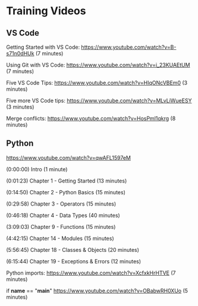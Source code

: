 # Training Videos

## VS Code

Getting Started with VS Code: https://www.youtube.com/watch?v=B-s71n0dHUk (7 minutes)

Using Git with VS Code:       https://www.youtube.com/watch?v=i_23KUAEtUM (7 minutes)

Five VS Code Tips:            https://www.youtube.com/watch?v=HIqONcVBEm0 (3 minutes)

Five more VS Code tips:       https://www.youtube.com/watch?v=MLvLiWueESY (3 minutes)

Merge conflicts:              https://www.youtube.com/watch?v=HosPml1qkrg (8 minutes)


## Python

https://www.youtube.com/watch?v=qwAFL1597eM

(0:00:00) Intro (1 minute)

(0:01:23) Chapter 1 - Getting Started (13 minutes)

(0:14:50) Chapter 2 - Python Basics (15 minutes)

(0:29:58) Chapter 3 - Operators  (15 minutes)

(0:46:18) Chapter 4 - Data Types (40 minutes)

(3:09:03) Chapter 9 - Functions (15 minutes)

(4:42:15) Chapter 14 - Modules (15 minutes)

(5:56:45) Chapter 18 - Classes & Objects (20 minutes)

(6:15:44) Chapter 19 - Exceptions & Errors (12 minutes)

Python imports:               https://www.youtube.com/watch?v=XcfxkHrHTVE (7 minutes)

if __name__ == "__main__"     https://www.youtube.com/watch?v=OBabwRH0XUo (5 minutes)
